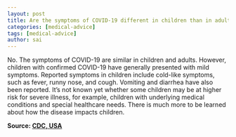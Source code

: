 ```yaml
---
layout: post
title: Are the symptoms of COVID-19 different in children than in adults?
categories: [medical-advice]
tags: [medical-advice]
author: sai
---
```


No. The symptoms of COVID-19 are similar in children and adults. However, children with confirmed COVID-19 have generally presented with mild symptoms. Reported symptoms in children include cold-like symptoms, such as fever, runny nose, and cough. Vomiting and diarrhea have also been reported. It’s not known yet whether some children may be at higher risk for severe illness, for example, children with underlying medical conditions and special healthcare needs. There is much more to be learned about how the disease impacts children.

**Source: [CDC, USA](https://www.cdc.gov/coronavirus/2019-ncov/faq.html)**